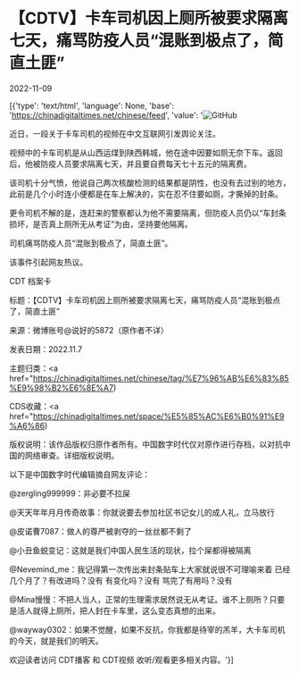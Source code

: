 # 【CDTV】卡车司机因上厕所被要求隔离七天，痛骂防疫人员“混账到极点了，简直土匪”

2022-11-09

[{'type': 'text/html', 'language': None, 'base': 'https://chinadigitaltimes.net/chinese/feed', 'value': '![GitHub](https://chinadigitaltimes.net/chinese/files/2022/11/截屏2022-11-09-18.59.24.png)

近日，一段关于卡车司机的视频在中文互联网引发舆论关注。

视频中的卡车司机是从山西运煤到陕西韩城，他在途中因要如厕无奈下车。返回后，他被防疫人员要求隔离七天，并且要自费每天七十五元的隔离费。

该司机十分气愤，他说自己两次核酸检测的结果都是阴性，也没有去过别的地方，此前是几个小时连小便都是在车上解决的，实在忍不住要如厕，才撕掉的封条。

更令司机不解的是，连赶来的警察都认为他不需要隔离，但防疫人员仍以“车封条损坏，是否真上厕所无从考证”为由，坚持要他隔离。

司机痛骂防疫人员“混账到极点了，简直土匪”。

该事件引起网友热议。



CDT 档案卡

标题：【CDTV】卡车司机因上厕所被要求隔离七天，痛骂防疫人员“混账到极点了，简直土匪”

来源：微博账号@说好的5872（原作者不详）

发表日期：2022.11.7

主题归类：<a href="https://chinadigitaltimes.net/chinese/tag/%E7%96%AB%E6%83%85%E9%98%B2%E6%8E%A7)

CDS收藏：<a href="https://chinadigitaltimes.net/space/%E5%85%AC%E6%B0%91%E9%A6%86)

版权说明：该作品版权归原作者所有。中国数字时代仅对原作进行存档，以对抗中国的网络审查。详细版权说明。





以下是中国数字时代编辑摘自网友评论：



@zergling999999：非必要不拉屎

@天天年年月月传奇故事：你就说要去参加社区书记女儿的成人礼，立马放行

@皮诺曹7087：做人的尊严被剥夺的一丝丝都不剩了

@小丑鱼蜕变记：这就是我们中国人民生活的现状，拉个屎都得被隔离

@Nevemind_me：我记得第一次传出来封条贴车上大家就说很不可理喻来着 已经几个月了？有改进吗？没有 有变化吗？没有 骂完了有用吗？没有

@Mina慢慢：不把人当人，正常的生理需求居然说无从考证。谁不上厕所？只要是活人就得上厕所，把人封在卡车里，这么变态真想的出来。

@wayway0302：如果不觉醒，如果不反抗，你我都是待宰的羔羊，大卡车司机的今天，就是我们的明天。



欢迎读者访问 CDT播客 和 CDT视频 收听/观看更多相关内容。'}]